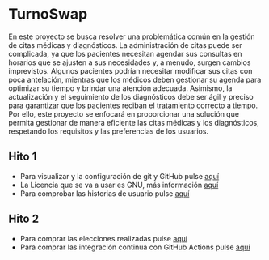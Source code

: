 # TurnoSwap

En este proyecto se busca resolver una problemática común en la gestión de citas médicas y diagnósticos. La administración de citas puede ser complicada, ya que los pacientes necesitan agendar sus consultas en horarios que se ajusten a sus necesidades y, a menudo, surgen cambios imprevistos. Algunos pacientes podrían necesitar modificar sus citas con poca antelación, mientras que los médicos deben gestionar su agenda para optimizar su tiempo y brindar una atención adecuada. Asimismo, la actualización y el seguimiento de los diagnósticos debe ser ágil y preciso para garantizar que los pacientes reciban el tratamiento correcto a tiempo. Por ello, este proyecto se enfocará en proporcionar una solución que permita gestionar de manera eficiente las citas médicas y los diagnósticos, respetando los requisitos y las preferencias de los usuarios.

## Hito 1

- Para visualizar y la configuración de git y GitHub pulse [aquí](./docs/hitos/hito_1/Configuracion_git_github.md)
- La Licencia que se va a usar es GNU, más información [aquí](./LICENSE)
- Para comprobar las historias de usuario pulse [aquí](./docs/hitos/hito_1/historias_usuarios.md)

## Hito 2

- Para comprar las elecciones realizadas pulse [aquí](./docs/hitos/hito_2/eleccion.md)
- Para comprar las integración continua con GitHub Actions pulse [aquí](./docs/hitos/hito_2/integracion_continua.md)